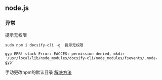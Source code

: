 ## node.js

### 异常

提示无权限
```
sudo npm i docsify-cli -g  提示无权限

gyp ERR! stack Error: EACCES: permission denied, mkdir '/usr/local/lib/node_modules/docsify-cli/node_modules/fsevents/.node-gyp'
```

手动更改npm的默认目录
[解决方法](https://docs.npmjs.com/resolving-eacces-permissions-errors-when-installing-packages-globally)